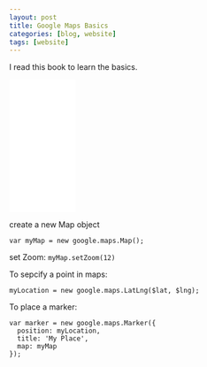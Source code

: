 ```yaml
---
layout: post
title: Google Maps Basics
categories: [blog, website]
tags: [website]
---
```



I read this book to learn the basics. 

<iframe style="width:120px;height:240px;" marginwidth="0" marginheight="0"
scrolling="no" frameborder="0"
src="//ws-na.amazon-adsystem.com/widgets/q?ServiceVersion=20070822&OneJS=1&Operation=GetAdHtml&MarketPlace=US&source=ss&ref=ss_til&ad_type=product_link&tracking_id=teckoo-20&marketplace=amazon&region=US&placement=B00HSO0X26&asins=B00HSO0X26&linkId=35ZK3BS4VJBXWUWE&show_border=true&link_opens_in_new_window=true">
</iframe>

create a new Map object

    var myMap = new google.maps.Map();

set Zoom: `myMap.setZoom(12)`

To sepcify a point in maps: 

    myLocation = new google.maps.LatLng($lat, $lng); 

To place a marker: 

    var marker = new google.maps.Marker({
      position: myLocation,
      title: 'My Place',
      map: myMap
    });

